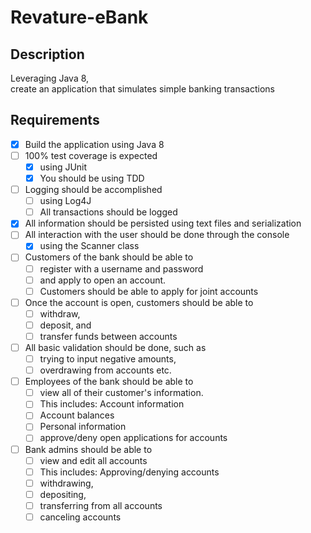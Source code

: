 # Revature-eBank  
## Description   
Leveraging Java 8,   
create an application that simulates simple banking transactions     
## Requirements   
- [x] Build the application using Java 8  
- [ ] 100% test coverage is expected  
  - [x] using JUnit  
  - [x] You should be using TDD  
- [ ] Logging should be accomplished  
  - [ ] using Log4J  
  - [ ] All transactions should be logged  
- [x] All information should be persisted using text files and serialization  
- [ ] All interaction with the user should be done through the console  
  - [x] using the Scanner class  
- [ ] Customers of the bank should be able to 
  - [ ] register with a username and password 
  - [ ] and apply to open an account.  
  - [ ] Customers should be able to apply for joint accounts  
- [ ] Once the account is open, customers should be able to  
  - [ ] withdraw,  
  - [ ] deposit, and  
  - [ ] transfer funds between accounts  
- [ ] All basic validation should be done, such as  
  - [ ] trying to input negative amounts,  
  - [ ] overdrawing from accounts etc.  
- [ ] Employees of the bank should be able to  
  - [ ] view all of their customer's information.  
  - [ ] This includes: Account information  
  - [ ] Account balances  
  - [ ] Personal information  
  - [ ] approve/deny open applications for accounts  
- [ ] Bank admins should be able to  
  - [ ] view and edit all accounts  
  - [ ] This includes: Approving/denying accounts  
  - [ ] withdrawing,  
  - [ ] depositing,  
  - [ ] transferring from all accounts  
  - [ ] canceling accounts  
